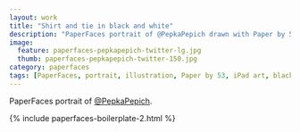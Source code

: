 ```yaml
---
layout: work
title: "Shirt and tie in black and white"
description: "PaperFaces portrait of @PepkaPepich drawn with Paper by 53 on an iPad."
image: 
  feature: paperfaces-pepkapepich-twitter-lg.jpg
  thumb: paperfaces-pepkapepich-twitter-150.jpg
category: paperfaces
tags: [PaperFaces, portrait, illustration, Paper by 53, iPad art, black and white]
---
```


PaperFaces portrait of [@PepkaPepich](http://twitter.com/PepkaPepich).

{% include paperfaces-boilerplate-2.html %}